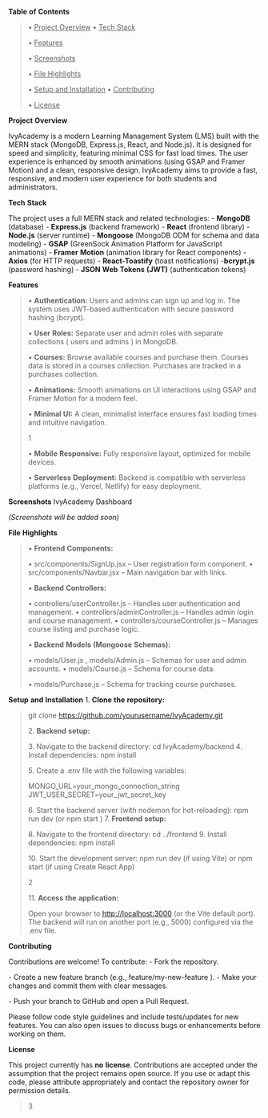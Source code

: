 **Table** **of** **Contents**

> • <u>Project Overview</u> • <u>Tech Stack</u>
>
> • <u>Features</u>
>
> • <u>Screenshots</u>
>
> • <u>File Highlights</u>
>
> • <u>Setup and Installation</u> • <u>Contributing</u>
>
> • <u>License</u>

**Project** **Overview**

IvyAcademy is a modern Learning Management System (LMS) built with the
MERN stack (MongoDB, Express.js, React, and Node.js). It is designed for
speed and simplicity, featuring minimal CSS for fast load times. The
user experience is enhanced by smooth animations (using GSAP and Framer
Motion) and a clean, responsive design. IvyAcademy aims to provide a
fast, responsive, and modern user experience for both students and
administrators.

**Tech** **Stack**

The project uses a full MERN stack and related technologies: -
**MongoDB** (database) - **Express.js** (backend framework) - **React**
(frontend library) - **Node.js** (server runtime) - **Mongoose**
(MongoDB ODM for schema and data modeling) - **GSAP** (GreenSock
Animation Platform for JavaScript animations) - **Framer** **Motion**
(animation library for React components) - **Axios** (for HTTP
requests) - **React-Toastify** (toast notifications) -**bcrypt.js**
(password hashing) - **JSON** **Web** **Tokens** **(JWT)**
(authentication tokens)

**Features**

> • **Authentication:** Users and admins can sign up and log in. The
> system uses JWT-based authentication with secure password hashing
> (bcrypt).
>
> • **User** **Roles:** Separate user and admin roles with separate
> collections ( users and admins ) in MongoDB.
>
> • **Courses:** Browse available courses and purchase them. Courses
> data is stored in a courses collection. Purchases are tracked in a
> purchases collection.
>
> • **Animations:** Smooth animations on UI interactions using GSAP and
> Framer Motion for a modern feel.
>
> • **Minimal** **UI:** A clean, minimalist interface ensures fast
> loading times and intuitive navigation.
>
> 1
>
> • **Mobile** **Responsive:** Fully responsive layout, optimized for
> mobile devices.
>
> • **Serverless** **Deployment:** Backend is compatible with serverless
> platforms (e.g., Vercel, Netlify) for easy deployment.

**Screenshots** IvyAcademy Dashboard

*(Screenshots* *will* *be* *added* *soon)*

**File** **Highlights**

> • **Frontend** **Components:**
>
> • src/components/SignUp.jsx – User registration form component. •
> src/components/Navbar.jsx – Main navigation bar with links.
>
> • **Backend** **Controllers:**
>
> • controllers/userController.js – Handles user authentication and
> management. • controllers/adminController.js – Handles admin login and
> course management. • controllers/courseController.js – Manages course
> listing and purchase logic.
>
> • **Backend** **Models** **(Mongoose** **Schemas):**
>
> • models/User.js , models/Admin.js – Schemas for user and admin
> accounts. • models/Course.js – Schema for course data.
>
> • models/Purchase.js – Schema for tracking course purchases.

**Setup** **and** **Installation** 1. **Clone** **the** **repository:**

> git clone https://github.com/yourusername/IvyAcademy.git
>
> 2\. **Backend** **setup:**
>
> 3\. Navigate to the backend directory: cd IvyAcademy/backend 4.
> Install dependencies: npm install
>
> 5\. Create a .env file with the following variables:
>
> MONGO_URL=your_mongo_connection_string
> JWT_USER_SECRET=your_jwt_secret_key
>
> 6\. Start the backend server (with nodemon for hot-reloading): npm run
> dev (or npm start ) 7. **Frontend** **setup:**
>
> 8\. Navigate to the frontend directory: cd ../frontend 9. Install
> dependencies: npm install
>
> 10\. Start the development server: npm run dev (if using Vite) or npm
> start (if using Create React App)
>
> 2
>
> 11\. **Access** **the** **application:**
>
> Open your browser to
> [<u>http://localhost:3000</u>](http://localhost:3000) (or the Vite
> default port). The backend will run on another port (e.g., 5000)
> configured via the .env file.

**Contributing**

Contributions are welcome! To contribute: - Fork the repository.

\- Create a new feature branch (e.g., feature/my-new-feature ). - Make
your changes and commit them with clear messages.

\- Push your branch to GitHub and open a Pull Request.

Please follow code style guidelines and include tests/updates for new
features. You can also open issues to discuss bugs or enhancements
before working on them.

**License**

This project currently has **no** **license**. Contributions are
accepted under the assumption that the project remains open source. If
you use or adapt this code, please attribute appropriately and contact
the repository owner for permission details.

> 3
